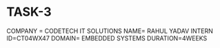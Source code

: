 # TASK-3
COMPANY = CODETECH IT SOLUTIONS NAME= RAHUL YADAV INTERN ID=CT04WX47 DOMAIN= EMBEDDED SYSTEMS DURATION=4WEEKS
